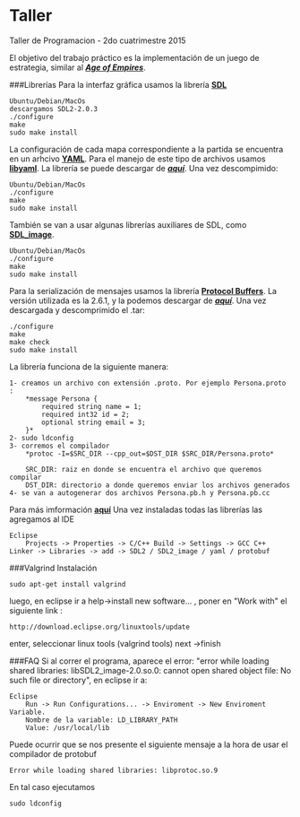 # Taller
Taller de Programacion - 2do cuatrimestre 2015

El objetivo del trabajo práctico es la implementación de un juego de estrategia, similar al [***Age of Empires***](http://www.ageofempires.com/).

###Librerías
Para la interfaz gráfica usamos la librería [**SDL**](https://www.libsdl.org/download-2.0.php)
```	
Ubuntu/Debian/MacOs
descargamos SDL2-2.0.3
./configure
make
sudo make install
```
La configuración de cada mapa correspondiente a la partida se encuentra en un arhcivo [**YAML**](http://yaml.org/). Para el manejo de este tipo de archivos usamos [**libyaml**](http://pyyaml.org/wiki/LibYAML). La librería se puede descargar de [***aquí***](http://pyyaml.org/download/libyaml/). Una vez descompimido:
```
Ubuntu/Debian/MacOs
./configure
make
sudo make install
```
También se van a usar algunas librerías auxiliares de SDL, como [**SDL_image**](https://www.libsdl.org/projects/SDL_image/).
```
Ubuntu/Debian/MacOs
./configure
make
sudo make install
```
Para la serialización de mensajes usamos la librería [**Protocol Buffers**](https://developers.google.com/protocol-buffers/). La versión utilizada es la 2.6.1, y la podemos descargar de [***aquí***](https://developers.google.com/protocol-buffers/docs/downloads). Una vez descargada y descomprimido el .tar:
```
./configure
make
make check
sudo make install
```
La librería funciona de la siguiente manera:
```
1- creamos un archivo con extensión .proto. Por ejemplo Persona.proto :
	*message Persona {
  		required string name = 1;
  		required int32 id = 2;
  		optional string email = 3;
	}*
2- sudo ldconfig
3- corremos el compilador
	*protoc -I=$SRC_DIR --cpp_out=$DST_DIR $SRC_DIR/Persona.proto*

	SRC_DIR: raiz en donde se encuentra el archivo que queremos compilar
	DST_DIR: directorio a donde queremos enviar los archivos generados
4- se van a autogenerar dos archivos Persona.pb.h y Persona.pb.cc
```
Para más imformación [**aquí**](https://developers.google.com/protocol-buffers/docs/cpptutorial)
Una vez instaladas todas las librerías las agregamos al IDE
```
Eclipse
	Projects -> Properties -> C/C++ Build -> Settings -> GCC C++ Linker -> Libraries -> add -> SDL2 / SDL2_image / yaml / protobuf
```

###Valgrind
Instalación
```
sudo apt-get install valgrind
```
luego, en eclipse ir a help->install new software... , poner en "Work with" el siguiente link :  
```
http://download.eclipse.org/linuxtools/update
```
enter, seleccionar linux tools (valgrind tools)  next ->finish

###FAQ
Si al correr el programa, aparece el error: "error while loading shared libraries:
libSDL2_image-2.0.so.0: cannot open shared object file: No such file or directory", en eclipse ir a:
```
Eclipse
	Run -> Run Configurations... -> Enviroment -> New Enviroment Variable. 
	Nombre de la variable: LD_LIBRARY_PATH
	Value: /usr/local/lib
```
Puede ocurrir que se nos presente el siguiente mensaje a la hora de usar el compilador de protobuf
```
Error while loading shared libraries: libprotoc.so.9
```
En tal caso ejecutamos 
```
sudo ldconfig 
```
